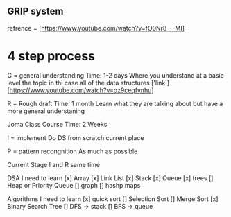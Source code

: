 ## GRIP system

refrence = [https://www.youtube.com/watch?v=fO0Nr8_--MI]

# 4 step process

G = general understanding Time: 1-2 days Where you understand at a basic level
the topic in thi case all of the data structures
['link'][https://www.youtube.com/watch?v=oz9ceqfynhu]

R = Rough draft Time: 1 month Learn what they are talking about but have a more
general understaning

Joma Class Course Time: 2 Weeks

I = implement Do DS from scratch current place

P = pattern recongnition As much as possible

Current Stage
I and R same time  


DSA I need to learn 
[x] Array
[x] Link List
[x] Stack
[x] Queue
[x] trees
[] Heap or Priority Queue
[] graph
[] hashp maps

Algorithms I need to learn 
[x] quick sort
[] Selection Sort 
[] Merge Sort 
[x] Binary Search Tree
[] DFS -> stack
[] BFS -> queue